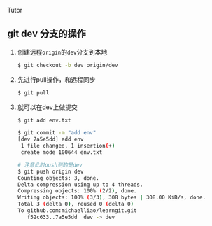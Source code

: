 Tutor



## git dev 分支的操作

1. 创建远程`origin`的`dev`分支到本地

   ```bash
   $ git checkout -b dev origin/dev
   ```

2. 先进行pull操作，和远程同步

   ```bash
   $ git pull
   ```

3. 就可以在dev上做提交

   ```bash
   $ git add env.txt
   
   $ git commit -m "add env"
   [dev 7a5e5dd] add env
    1 file changed, 1 insertion(+)
    create mode 100644 env.txt
   
   # 注意此时push到的是dev
   $ git push origin dev
   Counting objects: 3, done.
   Delta compression using up to 4 threads.
   Compressing objects: 100% (2/2), done.
   Writing objects: 100% (3/3), 308 bytes | 308.00 KiB/s, done.
   Total 3 (delta 0), reused 0 (delta 0)
   To github.com:michaelliao/learngit.git
      f52c633..7a5e5dd  dev -> dev
   ```

   
